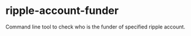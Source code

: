 ripple-account-funder
=====================

Command line tool to check who is the funder of specified ripple account.
